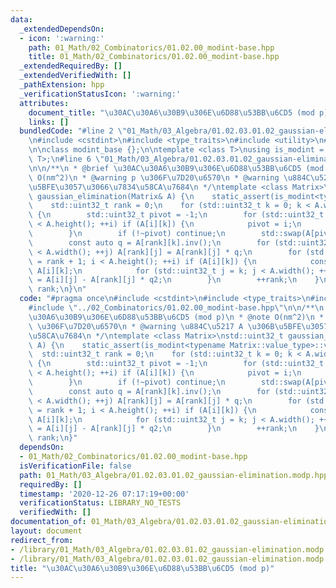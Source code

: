 ```yaml
---
data:
  _extendedDependsOn:
  - icon: ':warning:'
    path: 01_Math/02_Combinatorics/01.02.00_modint-base.hpp
    title: 01_Math/02_Combinatorics/01.02.00_modint-base.hpp
  _extendedRequiredBy: []
  _extendedVerifiedWith: []
  _pathExtension: hpp
  _verificationStatusIcon: ':warning:'
  attributes:
    document_title: "\u30AC\u30A6\u30B9\u306E\u6D88\u53BB\u6CD5 (mod p)"
    links: []
  bundledCode: "#line 2 \"01_Math/03_Algebra/01.02.03.01.02_gaussian-elimination.modp.hpp\"\
    \n#include <cstdint>\n#include <type_traits>\n#include <utility>\n#line 4 \"01_Math/02_Combinatorics/01.02.00_modint-base.hpp\"\
    \n\nclass modint_base {};\n\ntemplate <class T>\nusing is_modint = std::is_base_of<modint_base,\
    \ T>;\n#line 6 \"01_Math/03_Algebra/01.02.03.01.02_gaussian-elimination.modp.hpp\"\
    \n\n/**\n * @brief \u30AC\u30A6\u30B9\u306E\u6D88\u53BB\u6CD5 (mod p)\n * @note\
    \ O(nm^2)\n * @warning p \u306F\u7D20\u6570\n * @warning \u884C\u5217 A \u306B\
    \u5BFE\u3057\u3066\u7834\u58CA\u7684\n */\ntemplate <class Matrix>\nstd::uint32_t\
    \ gaussian_elimination(Matrix& A) {\n    static_assert(is_modint<typename Matrix::value_type>::value);\n\
    \    std::uint32_t rank = 0;\n    for (std::uint32_t k = 0; k < A.width(); ++k)\
    \ {\n        std::uint32_t pivot = -1;\n        for (std::uint32_t i = rank; i\
    \ < A.height(); ++i) if (A[i][k]) {\n            pivot = i;\n            break;\n\
    \        }\n        if (!~pivot) continue;\n        std::swap(A[pivot], A[rank]);\n\
    \        const auto q = A[rank][k].inv();\n        for (std::uint32_t j = 0; j\
    \ < A.width(); ++j) A[rank][j] = A[rank][j] * q;\n        for (std::uint32_t i\
    \ = rank + 1; i < A.height(); ++i) if (A[i][k]) {\n            const auto q2 =\
    \ A[i][k];\n            for (std::uint32_t j = k; j < A.width(); ++j) A[i][j]\
    \ = A[i][j] - A[rank][j] * q2;\n        }\n        ++rank;\n    }\n    return\
    \ rank;\n}\n"
  code: "#pragma once\n#include <cstdint>\n#include <type_traits>\n#include <utility>\n\
    #include \"../02_Combinatorics/01.02.00_modint-base.hpp\"\n\n/**\n * @brief \u30AC\
    \u30A6\u30B9\u306E\u6D88\u53BB\u6CD5 (mod p)\n * @note O(nm^2)\n * @warning p\
    \ \u306F\u7D20\u6570\n * @warning \u884C\u5217 A \u306B\u5BFE\u3057\u3066\u7834\
    \u58CA\u7684\n */\ntemplate <class Matrix>\nstd::uint32_t gaussian_elimination(Matrix&\
    \ A) {\n    static_assert(is_modint<typename Matrix::value_type>::value);\n  \
    \  std::uint32_t rank = 0;\n    for (std::uint32_t k = 0; k < A.width(); ++k)\
    \ {\n        std::uint32_t pivot = -1;\n        for (std::uint32_t i = rank; i\
    \ < A.height(); ++i) if (A[i][k]) {\n            pivot = i;\n            break;\n\
    \        }\n        if (!~pivot) continue;\n        std::swap(A[pivot], A[rank]);\n\
    \        const auto q = A[rank][k].inv();\n        for (std::uint32_t j = 0; j\
    \ < A.width(); ++j) A[rank][j] = A[rank][j] * q;\n        for (std::uint32_t i\
    \ = rank + 1; i < A.height(); ++i) if (A[i][k]) {\n            const auto q2 =\
    \ A[i][k];\n            for (std::uint32_t j = k; j < A.width(); ++j) A[i][j]\
    \ = A[i][j] - A[rank][j] * q2;\n        }\n        ++rank;\n    }\n    return\
    \ rank;\n}"
  dependsOn:
  - 01_Math/02_Combinatorics/01.02.00_modint-base.hpp
  isVerificationFile: false
  path: 01_Math/03_Algebra/01.02.03.01.02_gaussian-elimination.modp.hpp
  requiredBy: []
  timestamp: '2020-12-26 07:17:19+00:00'
  verificationStatus: LIBRARY_NO_TESTS
  verifiedWith: []
documentation_of: 01_Math/03_Algebra/01.02.03.01.02_gaussian-elimination.modp.hpp
layout: document
redirect_from:
- /library/01_Math/03_Algebra/01.02.03.01.02_gaussian-elimination.modp.hpp
- /library/01_Math/03_Algebra/01.02.03.01.02_gaussian-elimination.modp.hpp.html
title: "\u30AC\u30A6\u30B9\u306E\u6D88\u53BB\u6CD5 (mod p)"
---
```

